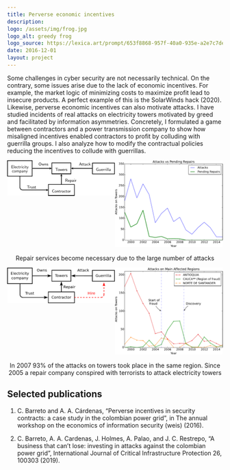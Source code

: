 ```yaml
---
title: Perverse economic incentives
description: 
logo: /assets/img/frog.jpg
logo_alt: greedy frog
logo_source: https://lexica.art/prompt/653f8868-957f-40a0-935e-a2e7c7dede21
date: 2016-12-01
layout: project
---
```



Some challenges in cyber security are not necessarily technical. On the contrary, some
issues arise due to the lack of economic incentives. For example, the market logic of minimizing costs to maximize profit lead to insecure products. A perfect example of this is the
SolarWinds hack (2020). Likewise, perverse economic incentives can also motivate attacks. I
have studied incidents of real attacks on electricity towers motivated by greed and facilitated
by information asymmetries. Concretely, I formulated a game between contractors and a
power transmission company to show how misaligned incentives enabled contractors to profit
by colluding with guerrilla groups. I also analyze how to modify the contractual policies
reducing the incentives to collude with guerrillas.

<center>
<div style="display: grid; grid-template-columns: 1fr 1fr;">
    <div>
     <img src="/assets/img/relations_initial.png" alt="initial model" width="100%"> 
    </div>
    <div>
     <img src="/assets/img/initial_scenario.png" alt="observed attacks" width="100%"> 
    </div>
</div>
<p>  Repair services become necessary due to the large number of attacks</p>

</center>


<center>
<div style="display: grid; grid-template-columns: 1fr 1fr;">
    <div>
     <img src="/assets/img/relations_real.png" alt="actual model" width="100%"> 
    </div>
    <div>
     <img src="/assets/img/real_scenario.png" alt="detailed attacks" width="100%"> 
    </div>
</div>
<p>In 2007   93% of the attacks on towers took place in the same region. Since 2005 
   a repair company conspired with terrorists to attack electricity towers  </p>
</center>


## Selected publications

1. C. Barreto and A. A. Cárdenas, “Perverse incentives in security contracts: a case study
in the colombian power grid”, in The annual workshop on the economics of information
security (weis) (2016).

2. C. Barreto, A. A. Cardenas, J. Holmes, A. Palao, and J. C. Restrepo, “A business that
can’t lose: investing in attacks against the colombian power grid”, International Journal of
Critical Infrastructure Protection 26, 100303 (2019).

